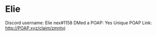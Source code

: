 # Elie

Discord username: Elie nex#1158
DMed a POAP: Yes
Unique POAP Link: http://POAP.xyz/claim/zmntvj